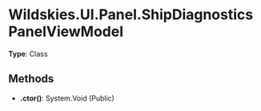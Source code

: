 ﻿# Wildskies.UI.Panel.ShipDiagnosticsPanelViewModel

**Type**: Class

## Methods

- **.ctor()**: System.Void (Public)


